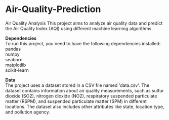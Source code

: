 # Air-Quality-Prediction
Air Quality Analysis
This project aims to analyze air quality data and predict the Air Quality Index (AQI) using different machine learning algorithms.




**Dependencies**<br>
To run this project, you need to have the following dependencies installed:<br>
pandas<br>
numpy<br>
seaborn<br>
matplotlib<br>
scikit-learn




**Data**<br>
The project uses a dataset stored in a CSV file named 'data.csv'. The dataset contains information about air quality measurements, such as sulfur dioxide (SO2), nitrogen dioxide (NO2), respiratory suspended particulate matter (RSPM), and suspended particulate matter (SPM) in different locations. The dataset also includes other attributes like state, location type, and pollution agency.
